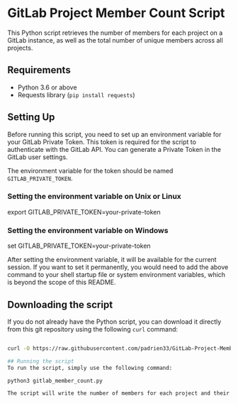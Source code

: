 # GitLab Project Member Count Script

This Python script retrieves the number of members for each project on a GitLab instance, as well as the total number of unique members across all projects. 

## Requirements
- Python 3.6 or above
- Requests library (`pip install requests`)

## Setting Up
Before running this script, you need to set up an environment variable for your GitLab Private Token. This token is required for the script to authenticate with the GitLab API. You can generate a Private Token in the GitLab user settings.

The environment variable for the token should be named `GITLAB_PRIVATE_TOKEN`.

### Setting the environment variable on Unix or Linux

export GITLAB_PRIVATE_TOKEN=your-private-token

### Setting the environment variable on Windows

set GITLAB_PRIVATE_TOKEN=your-private-token

After setting the environment variable, it will be available for the current session. If you want to set it permanently, you would need to add the above command to your shell startup file or system environment variables, which is beyond the scope of this README.

## Downloading the script

If you do not already have the Python script, you can download it directly from this git repository using the following `curl` command:

```bash

curl -O https://raw.githubusercontent.com/padrien33/GitLab-Project-Member-Count/main/gitlab_members.py

## Running the script
To run the script, simply use the following command:

python3 gitlab_member_count.py

The script will write the number of members for each project and their Git URLs to a text file named `project_id_members.txt`. The file will be saved in the same directory where the script is run.


